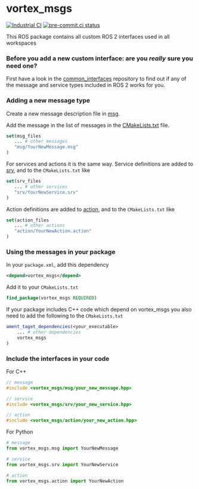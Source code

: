 # vortex_msgs


[![Industrial CI](https://github.com/vortexntnu/vortex-msgs/actions/workflows/industrial-ci.yml/badge.svg)](https://github.com/vortexntnu/vortex-msgs/actions/workflows/industrial-ci.yml)
[![pre-commit.ci status](https://results.pre-commit.ci/badge/github/vortexntnu/vortex-msgs/main.svg)](https://results.pre-commit.ci/latest/github/vortexntnu/vortex-msgs/main)

This ROS package contains all custom ROS 2 interfaces used in all workspaces

### Before you add a new custom interface: are you _really_ sure you need one?
First have a look in the [common_interfaces](https://github.com/ros2/common_interfaces) repository to find out if any of the message and service types included in ROS 2 works for you.

### Adding a new message type
Create a new message description file in [msg](msg).

Add the message in the list of messages in the [CMakeLists.txt](CMakeLists.txt) file.
```cmake
set(msg_files
   ... # other messages
   "msg/YourNewMessage.msg"
)
```

For services and actions it is the same way. Service definitions are added to [srv](srv), and to the `CMakeLists.txt` like
```cmake
set(srv_files
   ... # other services
   "srv/YourNewService.srv"
)
```

Action definitions are added to [action](action), and to the `CMakeLists.txt` like
```cmake
set(action_files
   ... # other actions
   "action/YourNewAction.action"
)
```

### Using the messages in your package
In your `package.xml`, add this dependency
```xml
<depend>vortex_msgs</depend>
```
Add it to your `CMakeLists.txt`
```cmake
find_package(vortex_msgs REQUIRED)
```
If your package includes C++ code which depend on vortex_msgs you also need to add the following to the `CMakeLists.txt`
```cmake
ament_taget_dependencies(<your_executable>
    ... # other dependencies
    vortex_msgs
)
```

### Include the interfaces in your code
For C++
```cpp
// message
#include <vortex_msgs/msg/your_new_message.hpp>

// service
#include <vortex_msgs/srv/your_new_service.hpp>

// action
#include <vortex_msgs/action/your_new_action.hpp>
```

For Python
```python
# message
from vortex_msgs.msg import YourNewMessage

# service
from vortex_msgs.srv import YourNewService

# action
from vortex_msgs.action import YourNewAction
```
